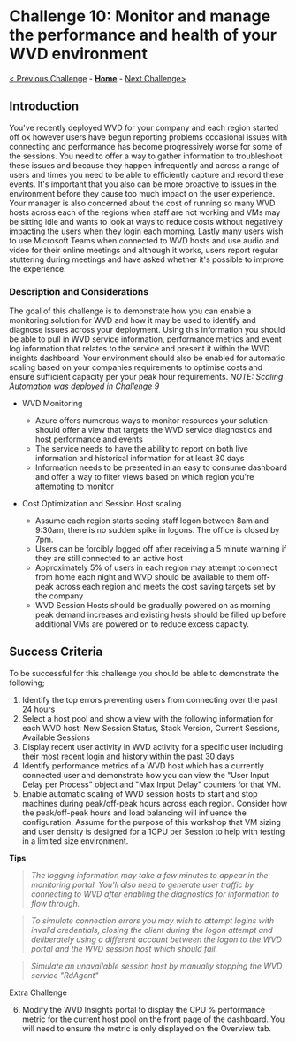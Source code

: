 # Challenge 10: Monitor and manage the performance and health of your WVD environment

[< Previous Challenge](./09-Automate-WVD-Tasks.md) - **[Home](../README.md)** - [Next Challenge>](./11-Configure-User-Experience-Settings.md)

## Introduction

You've recently deployed WVD for your company and each region started off ok however users have begun reporting problems occasional issues with connecting and performance has become progressively worse for some of the sessions. You need to offer a way to gather information to troubleshoot these issues and because they happen infrequently and across a range of users and times you need to be able to efficiently capture and record these events. It's important that you also can be more proactive to issues in the environment before they cause too much impact on the user experience. Your manager is also concerned about the cost of running so many WVD hosts across each of the regions when staff are not working and VMs may be sitting idle and wants to look at ways to reduce costs without negatively impacting the users when they login each morning. Lastly many users wish to use Microsoft Teams when connected to WVD hosts and use audio and video for their online meetings and although it works, users report regular stuttering during meetings and have asked whether it's possible to improve the experience.

### Description and Considerations

The goal of this challenge is to demonstrate how you can enable a monitoring solution for WVD and how it may be used to identify and diagnose issues across your deployment. Using this information you should be able to pull in WVD service information, performance metrics and event log information that relates to the service and present it within the WVD insights dashboard. Your environment should also be enabled for automatic scaling based on your companies requirements to optimise costs and ensure sufficient capacity per your peak hour requirements. *NOTE: Scaling Automation was deployed in Challenge 9*

- WVD Monitoring
    - Azure offers numerous ways to monitor resources your solution should offer a view that targets the WVD service diagnostics and host performance and events
    - The service needs to have the ability to report on both live information and historical information for at least 30 days
    - Information needs to be presented in an easy to consume dashboard and offer a way to filter views based on which region you're attempting to monitor

- Cost Optimization and Session Host scaling
	- Assume each region starts seeing staff logon between 8am and 9:30am, there is no sudden spike in logons. The office is closed by 7pm.  
    - Users can be forcibly logged off after receiving a 5 minute warning if they are still connected to an active host
	- Approximately 5% of users in each region may attempt to connect from home each night and WVD should be available to them off-peak across each region and meets the cost saving targets set by the company
    - WVD Session Hosts should be gradually powered on as morning peak demand increases and existing hosts should be filled up before additional VMs are powered on to reduce excess capacity.

## Success Criteria

To be successful for this challenge you should be able to demonstrate the following;

1. Identify the top errors preventing users from connecting over the past 24 hours
2. Select a host pool and show a view with the following information for each WVD host: New Session Status, Stack Version, Current Sessions, Available Sessions
3. Display recent user activity in WVD activity for a specific user including their most recent login and history within the past 30 days
4. Identify performance metrics of a WVD host which has a currently connected user and demonstrate how you can view the "User Input Delay per Process" object and "Max Input Delay" counters for that VM.
5. Enable automatic scaling of WVD session hosts to start and stop machines during peak/off-peak hours across each region. Consider how the peak/off-peak hours and load balancing will influence the configuration. Assume for the purpose of this workshop that VM sizing and user density is designed for a 1CPU per Session to help with testing in a limited size environment.

**Tips**

> _The logging information may take a few minutes to appear in the monitoring portal. You'll also need to generate user traffic by connecting to WVD after enabling the diagnostics for information to flow through._

> _To simulate connection errors you may wish to attempt logins with invalid credentials, closing the client during the logon attempt and deliberately using a different account between the logon to the WVD portal and the WVD session host which should fail._

> _Simulate an unavailable session host by manually stopping the WVD service "RdAgent"_


Extra Challenge

6. Modify the WVD Insights portal to display the CPU % performance metric for the current host pool on the front page of the dashboard. You will need to ensure the metric is only displayed on the Overview tab.
